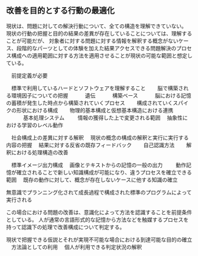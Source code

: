 
## 改善を目的とする行動の最適化

現状は、問題に対しての解決行動について、全ての構造を理解できていない。
現状の行動の把握と目的の結果の差異が存在していることについては、理解することが可能だが、
対象者に対する問題に対する情報を解釈する概念がないケース、段階的なパーツとしての体験を加えた結果アクセスできる問題解決のプロセス構成への適用範囲に対する方法を適用させることが現状の可能な範囲と想定している。


　前提定義が必要

　標準で利用しているハードとソフトウェアを理解すること
　　脳で構築される環境因子についての把握
　　　遺伝
　　　構築ベース　
　　脳における記憶の蓄積が発生した時点から構築されていくプロセス
　　構成されていくスパイクの形状における構成
　　物理的基本構成と仮想基本構造における連携
　
　　基本処理システム
　
　情報の獲得した上で変更される範囲
　抽象性における学習のレベル動作

　社会構成上の差異に対する解釈
　現状の概念の構成の解釈と実行に実行する内容の把握
　結果に対する反省の既存フィードバック
　　自己認識方法
　　解釈における処理構造の改善

　標準イメージ出力構成
　画像とテキストからの記憶の一般の出力
　
　動作記憶が確立されることで新しい知識構成が可能になり、違うプロセスを確立できる範囲
　既存の動作に対して、概念が存在しないケースに他する知識の確立



無意識でプランニング化されて成長過程で構成された標準のプログラムによって実行される

この場合における問題の改善は、意識化によって方法を認識することを前提条件としている。
人が通常の言語形式的な記憶から方法などを触媒するプロセスを持って認識下の処理で改善構成について判定する。

現状で把握できる仮説とそれが実現不可能な場合における到達可能な目的の確立
　方法論としての利用
　個人が利用できる判定状況の解釈
